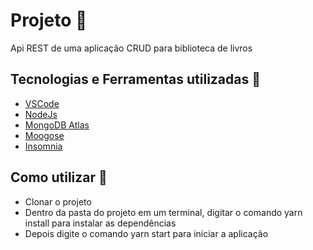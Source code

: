 # Projeto :rocket:
Api REST de uma aplicação CRUD para biblioteca de livros

## Tecnologias e Ferramentas utilizadas :robot:
- [VSCode](https://code.visualstudio.com/)
- [NodeJs](https://nodejs.org/en/)
- [MongoDB Atlas](https://cloud.mongodb.com/)
- [Moogose](https://mongoosejs.com/)
- [Insomnia](https://insomnia.rest/download)

## Como utilizar :runner:
- Clonar o projeto
- Dentro da pasta do projeto em um terminal, digitar o comando  yarn install para instalar as dependências
- Depois digite o comando yarn start para iniciar a aplicação
